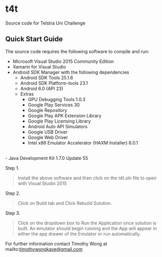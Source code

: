 # t4t
Source code for Telstra Uni Challenge

## Quick Start Guide ##

The source code requires the following software to compile and run:

- Microsoft Visual Studio 2015 Community Edition
- Xamarin for Visual Studio
- Android SDK Manager with the following dependencies
	- Android SDK Tools 25.1.6
	- Android SDK Platform-tools 23.1
	- Android 6.0 (API 23)
	- Extras
		- GPU Debugging Tools 1.0.3
		- Google Play Services 30
		- Google Repository
		- Google Play APK Extension Library
		- Google Play Licensing Library
		- Android Auto API Simulators
		- Google USB Driver
		- Google Web Driver
		- Intel x86 Emulator Accelerator (HAXM Installer) 6.0.1 
<br/>
- Java Development Kit 1.7.0 Update 55

Step 1. 

>Install the above software and then click on the t4t.sln file to open with Visual Studio 2015

Step 2.

>Click on Build tab and Click Rebuild Solution.

Step 3.

>Click on the dropdown box to Run the Application once solution is built. An emulator should begin running and the App will appear in either the app drawer of the Emulator or run automatically.



For further information contact Timothy Wong at mailto:timothywongkaye@gmail.com 

